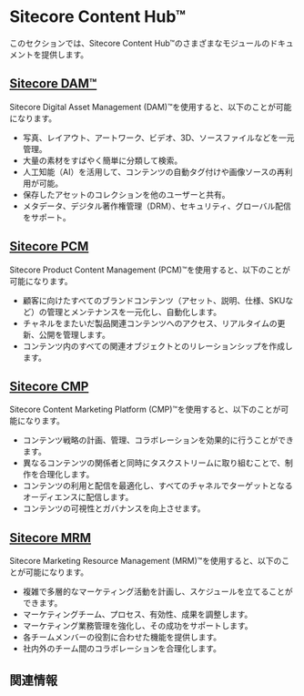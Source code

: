 # Sitecore Content Hub™

このセクションでは、Sitecore Content Hub™のさまざまなモジュールのドキュメントを提供します。

## [Sitecore DAM™](content-user-manual/intro.md)

Sitecore Digital Asset Management (DAM)™を使用すると、以下のことが可能になります。

* 写真、レイアウト、アートワーク、ビデオ、3D、ソースファイルなどを一元管理。
* 大量の素材をすばやく簡単に分類して検索。
* 人工知能（AI）を活用して、コンテンツの自動タグ付けや画像ソースの再利用が可能。
* 保存したアセットのコレクションを他のユーザーと共有。
* メタデータ、デジタル著作権管理（DRM）、セキュリティ、グローバル配信をサポート。

## [Sitecore PCM](pcm/introduction.md)

Sitecore Product Content Management (PCM)™を使用すると、以下のことが可能になります。

* 顧客に向けたすべてのブランドコンテンツ（アセット、説明、仕様、SKUなど）の管理とメンテナンスを一元化し、自動化します。
* チャネルをまたいだ製品関連コンテンツへのアクセス、リアルタイムの更新、公開を管理します。
* コンテンツ内のすべての関連オブジェクトとのリレーションシップを作成します。

## [Sitecore CMP](cmp/cmp-intro.md)
Sitecore Content Marketing Platform (CMP)™を使用すると、以下のことが可能になります。

* コンテンツ戦略の計画、管理、コラボレーションを効果的に行うことができます。
* 異なるコンテンツの関係者と同時にタスクストリームに取り組むことで、制作を合理化します。
* コンテンツの利用と配信を最適化し、すべてのチャネルでターゲットとなるオーディエンスに配信します。
* コンテンツの可視性とガバナンスを向上させます。

## [Sitecore MRM](marketing-resource-management/introduction.md)

Sitecore Marketing Resource Management (MRM)™を使用すると、以下のことが可能になります。

* 複雑で多層的なマーケティング活動を計画し、スケジュールを立てることができます。
* マーケティングチーム、プロセス、有効性、成果を調整します。
* マーケティング業務管理を強化し、その成功をサポートします。
* 各チームメンバーの役割に合わせた機能を提供します。
* 社内外のチーム間のコラボレーションを合理化します。

## 関連情報

